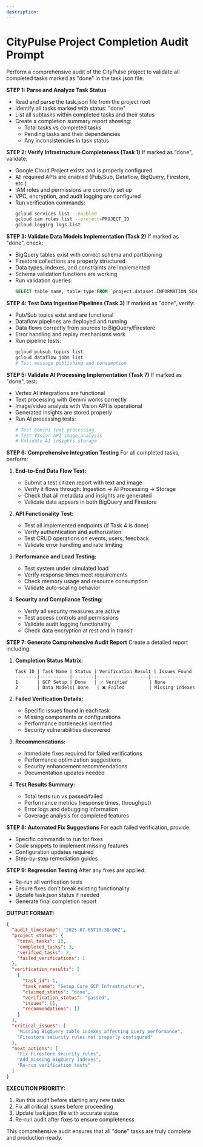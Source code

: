```yaml
---
description: 
---
```


# CityPulse Project Completion Audit Prompt

Perform a comprehensive audit of the CityPulse project to validate all completed tasks marked as "done" in the task.json file:

**STEP 1: Parse and Analyze Task Status**
- Read and parse the task.json file from the project root
- Identify all tasks marked with status: "done"
- List all subtasks within completed tasks and their status
- Create a completion summary report showing:
  - Total tasks vs completed tasks
  - Pending tasks and their dependencies
  - Any inconsistencies in task status

**STEP 2: Verify Infrastructure Completeness (Task 1)**
If marked as "done", validate:
- Google Cloud Project exists and is properly configured
- All required APIs are enabled (Pub/Sub, Dataflow, BigQuery, Firestore, etc.)
- IAM roles and permissions are correctly set up
- VPC, encryption, and audit logging are configured
- Run verification commands:
  ```bash
  gcloud services list --enabled
  gcloud iam roles list --project=PROJECT_ID
  gcloud logging logs list
  ```

**STEP 3: Validate Data Models Implementation (Task 2)**
If marked as "done", check:
- BigQuery tables exist with correct schema and partitioning
- Firestore collections are properly structured
- Data types, indexes, and constraints are implemented
- Schema validation functions are working
- Run validation queries:
  ```sql
  SELECT table_name, table_type FROM `project.dataset.INFORMATION_SCHEMA.TABLES`
  ```

**STEP 4: Test Data Ingestion Pipelines (Task 3)**
If marked as "done", verify:
- Pub/Sub topics exist and are functional
- Dataflow pipelines are deployed and running
- Data flows correctly from sources to BigQuery/Firestore
- Error handling and replay mechanisms work
- Run pipeline tests:
  ```bash
  gcloud pubsub topics list
  gcloud dataflow jobs list
  # Test message publishing and consumption
  ```

**STEP 5: Validate AI Processing Implementation (Task 7)**
If marked as "done", test:
- Vertex AI integrations are functional
- Text processing with Gemini works correctly
- Image/video analysis with Vision API is operational
- Generated insights are stored properly
- Run AI processing tests:
  ```bash
  # Test Gemini text processing
  # Test Vision API image analysis
  # Validate AI insights storage
  ```

**STEP 6: Comprehensive Integration Testing**
For all completed tasks, perform:

1. **End-to-End Data Flow Test:**
   - Submit a test citizen report with text and image
   - Verify it flows through: Ingestion → AI Processing → Storage
   - Check that all metadata and insights are generated
   - Validate data appears in both BigQuery and Firestore

2. **API Functionality Test:**
   - Test all implemented endpoints (if Task 4 is done)
   - Verify authentication and authorization
   - Test CRUD operations on events, users, feedback
   - Validate error handling and rate limiting

3. **Performance and Load Testing:**
   - Test system under simulated load
   - Verify response times meet requirements
   - Check memory usage and resource consumption
   - Validate auto-scaling behavior

4. **Security and Compliance Testing:**
   - Verify all security measures are active
   - Test access controls and permissions
   - Validate audit logging functionality
   - Check data encryption at rest and in transit

**STEP 7: Generate Comprehensive Audit Report**
Create a detailed report including:

1. **Completion Status Matrix:**
   ```
   Task ID | Task Name | Status | Verification Result | Issues Found
   --------|-----------|--------|-------------------|-------------
   1       | GCP Setup | Done   | ✅ Verified        | None
   2       | Data Models| Done   | ❌ Failed         | Missing indexes
   ```

2. **Failed Verification Details:**
   - Specific issues found in each task
   - Missing components or configurations
   - Performance bottlenecks identified
   - Security vulnerabilities discovered

3. **Recommendations:**
   - Immediate fixes required for failed verifications
   - Performance optimization suggestions
   - Security enhancement recommendations
   - Documentation updates needed

4. **Test Results Summary:**
   - Total tests run vs passed/failed
   - Performance metrics (response times, throughput)
   - Error logs and debugging information
   - Coverage analysis for completed features

**STEP 8: Automated Fix Suggestions**
For each failed verification, provide:
- Specific commands to run for fixes
- Code snippets to implement missing features
- Configuration updates required
- Step-by-step remediation guides

**STEP 9: Regression Testing**
After any fixes are applied:
- Re-run all verification tests
- Ensure fixes don't break existing functionality
- Update task.json status if needed
- Generate final completion report

**OUTPUT FORMAT:**
```json
{
  "audit_timestamp": "2025-07-05T10:30:00Z",
  "project_status": {
    "total_tasks": 10,
    "completed_tasks": 3,
    "verified_tasks": 2,
    "failed_verifications": 1
  },
  "verification_results": [
    {
      "task_id": 1,
      "task_name": "Setup Core GCP Infrastructure",
      "claimed_status": "done",
      "verification_status": "passed",
      "issues": [],
      "recommendations": []
    }
  ],
  "critical_issues": [
    "Missing BigQuery table indexes affecting query performance",
    "Firestore security rules not properly configured"
  ],
  "next_actions": [
    "Fix Firestore security rules",
    "Add missing BigQuery indexes",
    "Re-run verification tests"
  ]
}
```

**EXECUTION PRIORITY:**
1. Run this audit before starting any new tasks
2. Fix all critical issues before proceeding
3. Update task.json file with accurate status
4. Re-run audit after fixes to ensure completeness

This comprehensive audit ensures that all "done" tasks are truly complete and production-ready. 